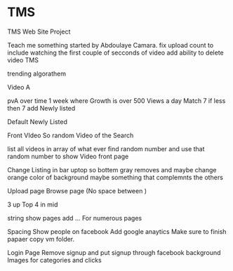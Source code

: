 TMS
===
TMS Web Site Project 

Teach me something started by Abdoulaye Camara. 
fix upload count to include watching the first couple of secconds of video 
add ability to delete video
TMS

trending algorathem 

Video A

pvA over time 1 week where Growth is over 500 Views a day 
Match 7 
if less then 7
add Newly listed  

Default 
Newly Listed 



Front VIdeo 
So random Video of the Search 

list all videos in array of what ever find random number and use that random number to show Video front page 

Change Listing in bar uptop so bottem gray removes and maybe change orange color of background maybe something that complemnts the others 


Upload page Browse page (No space between )

3 up Top 
4 in mid 

string show pages add ... For numerous pages

Spacing 
Show people 
on facebook 
Add google anaytics 
Make sure to finish papaer 
copy vm folder.

Login Page
Remove signup and put signup through facebook 
background Images for categories and clicks 

